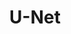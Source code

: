 ---
layout: post
title: U-Net
key: 2018
tags: 
  - MXNet & Gluon
  - CNN
  - Computer Vision
  - 语义分割
---
